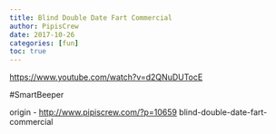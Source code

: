 ```yaml
---
title: Blind Double Date Fart Commercial
author: PipisCrew
date: 2017-10-26
categories: [fun]
toc: true
---
```


https://www.youtube.com/watch?v=d2QNuDUTocE

#SmartBeeper

origin - http://www.pipiscrew.com/?p=10659 blind-double-date-fart-commercial